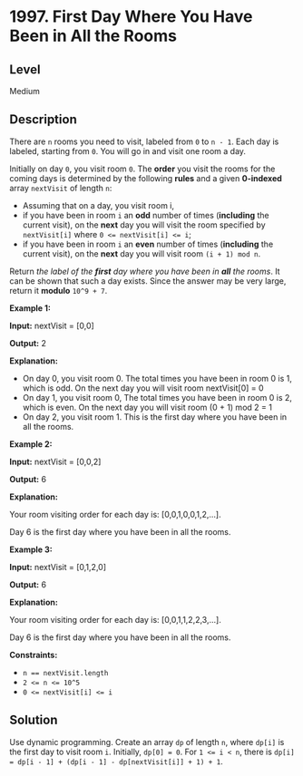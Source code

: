# 1997. First Day Where You Have Been in All the Rooms
## Level
Medium

## Description
There are `n` rooms you need to visit, labeled from `0` to `n - 1`. Each day is labeled, starting from `0`. You will go in and visit one room a day.

Initially on day `0`, you visit room `0`. The **order** you visit the rooms for the coming days is determined by the following **rules** and a given **0-indexed** array `nextVisit` of length `n`:

* Assuming that on a day, you visit room i,
* if you have been in room `i` an **odd** number of times (**including** the current visit), on the **next** day you will visit the room specified by `nextVisit[i]` where `0 <= nextVisit[i] <= i`;
* if you have been in room `i` an **even** number of times (**including** the current visit), on the **next** day you will visit room `(i + 1) mod n`.

Return *the label of the **first** day where you have been in **all** the rooms*. It can be shown that such a day exists. Since the answer may be very large, return it **modulo** `10^9 + 7`.

**Example 1:**

**Input:** nextVisit = [0,0]

**Output:** 2

**Explanation:**
- On day 0, you visit room 0. The total times you have been in room 0 is 1, which is odd. On the next day you will visit room nextVisit[0] = 0
- On day 1, you visit room 0, The total times you have been in room 0 is 2, which is even. On the next day you will visit room (0 + 1) mod 2 = 1
- On day 2, you visit room 1. This is the first day where you have been in all the rooms.

**Example 2:**

**Input:** nextVisit = [0,0,2]

**Output:** 6

**Explanation:**

Your room visiting order for each day is: [0,0,1,0,0,1,2,...].

Day 6 is the first day where you have been in all the rooms.

**Example 3:**

**Input:** nextVisit = [0,1,2,0]

**Output:** 6

**Explanation:**

Your room visiting order for each day is: [0,0,1,1,2,2,3,...].

Day 6 is the first day where you have been in all the rooms.

**Constraints:**

* `n == nextVisit.length`
* `2 <= n <= 10^5`
* `0 <= nextVisit[i] <= i`

## Solution
Use dynamic programming. Create an array `dp` of length `n`, where `dp[i]` is the first day to visit room `i`. Initially, `dp[0] = 0`. For `1 <= i < n`, there is `dp[i] = dp[i - 1] + (dp[i - 1] - dp[nextVisit[i]] + 1) + 1`.

